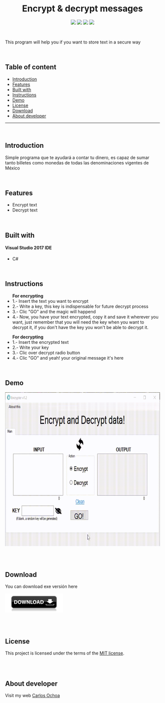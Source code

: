 <h1 align="center"> Encrypt & decrypt messages </h1>

<p align="center">
  <a href="#!"><img src="https://img.shields.io/badge/Version-1.1.0-yellow.svg"></a>
  <a href="https://raw.githubusercontent.com/CarlosUlisesOchoa/Encrypt-Decrypt-Messages-CSharp/master/Encrypt%20and%20Decrypt%20with%20pass%20%5BUI%5D/bin/Debug/Encrypt%20and%20Decrypt%20with%20pass%20%5BUI%5D.exe" target="_BLANK"><img src="https://img.shields.io/badge/Download-Stable_version-green.svg"/></a>
  <a href="#!"><img src="https://img.shields.io/badge/Contributors-0-blue.svg?style=flat-square"></a>
  <a href="#!"><img src="https://img.shields.io/badge/License-MIT-orange.svg?style=flat-square"></a>
</p>

<br>

<p align="left">
This program will help you if you want to store text in a secure way
</p> 

<br>

## Table of content

- [Introduction](#introduction)
- [Features](#features)
- [Built with](#built-with)
- [Instructions](#instructions)
- [Demo](#demo)
- [License](#license)
- [Download](#download)
- [About developer](#about-developer)

---
<br>

## Introduction

Simple programa que te ayudará a contar tu dinero, es capaz de sumar tanto billetes como monedas de todas las denominaciones vigentes de México

<br>

## Features

* Encrypt text
* Decrypt text

<br>

## Built with

#### Visual Studio 2017 IDE

* C#

<br>

## Instructions
<ul>
  <b>For encrypting</b>
  <li>1.- Insert the text you want to encrypt</li>
  <li>2.- Write a key, this key is indispensable for future decrypt process</li>
  <li>3.- Clic "GO" and the magic will happend</li>
  <li>4.- Now, you have your text encrypted, copy it and save it wherever you want, just remember that you will need the key when you want to decrypt it, if you don't have the key you won't be able to decrypt it.
</ul>

<ul>
  <b>For decrypting</b>
  <li>1.- Insert the encrypted text</li>
  <li>2.- Write your key</li>
  <li>3.- Clic over decrypt radio button
  <li>4.- Clic "GO" and yeah! your original message it's here</li>
</ul>

<br>

## Demo

<p align="center">
<img width="764" height="498" src="https://github.com/CarlosUlisesOchoa/Encrypt-Decrypt-Messages-CSharp/blob/master/project%20images/dec.gif?raw=true" />
</p>

<br/>

<br>

## Download

You can download exe versión here

<a href="https://raw.githubusercontent.com/CarlosUlisesOchoa/Encrypt-Decrypt-Messages-CSharp/master/Encrypt%20and%20Decrypt%20with%20pass%20%5BUI%5D/bin/Debug/Encrypt%20and%20Decrypt%20with%20pass%20%5BUI%5D.exe" target="_BLANK"><img width="188" height="62" src="https://github.com/CarlosUlisesOchoa/Contador-de-billetes-y-monedas-mex-CSharp/blob/master/Project%20images/btn.png?raw=true"></a>

<br> <br>

## License

This project is licensed under the terms of the [MIT license](./LICENSE.md).

<br> <br>

## About developer

Visit my web [Carlos Ochoa](https://carlos8a.com)

<br>
